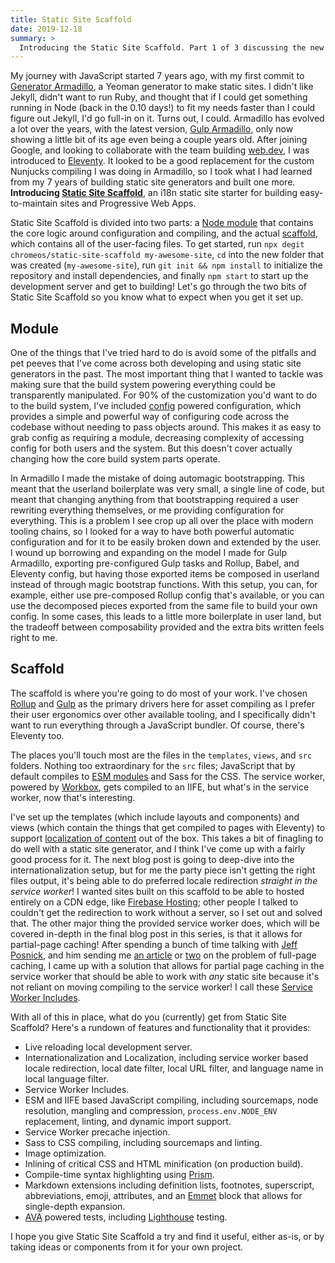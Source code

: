 ```yaml
---
title: Static Site Scaffold
date: 2019-12-18
summary: >
  Introducing the Static Site Scaffold. Part 1 of 3 discussing the new scaffolding.
---
```


My journey with JavaScript started 7 years ago, with my first commit to [Generator Armadillo](https://github.com/Snugug/generator-armadillo/tree/928636eeaf074a39acfe62391838684e6baef3bb), a Yeoman generator to make static sites. I didn't like Jekyll, didn't want to run Ruby, and thought that if I could get something running in Node (back in the 0.10 days!) to fit my needs faster than I could figure out Jekyll, I'd go full-in on it. Turns out, I could. Armadillo has evolved a lot over the years, with the latest version, [Gulp Armadillo](https://github.com/Snugug/gulp-armadillo), only now showing a little bit of its age even being a couple years old. After joining Google, and looking to collaborate with the team building [web.dev](https://web.dev), I was introduced to [Eleventy](https://www.11ty.dev/). It looked to be a good replacement for the custom Nunjucks compiling I was doing in Armadillo, so I took what I had learned from my 7 years of building static site generators and built one more. **Introducing [Static Site Scaffold](https://github.com/chromeos/static-site-scaffold)**, an i18n static site starter for building easy-to-maintain sites and Progressive Web Apps.

Static Site Scaffold is divided into two parts: a [Node module](https://github.com/chromeos/static-site-scaffold/tree/module) that contains the core logic around configuration and compiling, and the actual [scaffold](https://github.com/chromeos/static-site-scaffold), which contains all of the user-facing files. To get started, run `npx degit chromeos/static-site-scaffold my-awesome-site`, `cd` into the new folder that was created (`my-awesome-site`), run `git init && npm install` to initialize the repository and install dependencies, and finally `npm start` to start up the development server and get to building! Let's go through the two bits of Static Site Scaffold so you know what to expect when you get it set up.

## Module

One of the things that I've tried hard to do is avoid some of the pitfalls and pet peeves that I've come across both developing and using static site generators in the past. The most important thing that I wanted to tackle was making sure that the build system powering everything could be transparently manipulated. For 90% of the customization you'd want to do to the build system, I've included [config](https://www.npmjs.com/package/config) powered configuration, which provides a simple and powerful way of configuring code across the codebase without needing to pass objects around. This makes it as easy to grab config as requiring a module, decreasing complexity of accessing config for both users and the system. But this doesn't cover actually changing how the core build system parts operate.

In Armadillo I made the mistake of doing automagic bootstrapping. This meant that the userland boilerplate was very small, a single line of code, but meant that changing anything from that bootstrapping required a user rewriting everything themselves, or me providing configuration for everything. This is a problem I see crop up all over the place with modern tooling chains, so I looked for a way to have both powerful automatic configuration and for it to be easily broken down and extended by the user. I wound up borrowing and expanding on the model I made for Gulp Armadillo, exporting pre-configured Gulp tasks and Rollup, Babel, and Eleventy config, but having those exported items be composed in userland instead of through magic bootstrap functions. With this setup, you can, for example, either use pre-composed Rollup config that's available, or you can use the decomposed pieces exported from the same file to build your own config. In some cases, this leads to a little more boilerplate in user land, but the tradeoff between composability provided and the extra bits written feels right to me.

## Scaffold

The scaffold is where you're going to do most of your work. I've chosen [Rollup](https://rollupjs.org) and [Gulp](https://gulpjs.com/) as the primary drivers here for asset compiling as I prefer their user ergonomics over other available tooling, and I specifically didn't want to run everything through a JavaScript bundler. Of course, there's Eleventy too.

The places you'll touch most are the files in the `templates`, `views`, and `src` folders. Nothing too extraordinary for the `src` files; JavaScript that by default compiles to [ESM modules](https://snugug.com/musings/modern-cutting-the-mustard/) and Sass for the CSS. The service worker, powered by [Workbox](https://developers.google.com/web/tools/workbox), gets compiled to an IIFE, but what's in the service worker, now that's interesting.

I've set up the templates (which include layouts and components) and views (which contain the things that get compiled to pages with Eleventy) to support [localization of content](https://github.com/chromeos/static-site-scaffold/tree/a0ea44fd4326b2845def1f2b4c2583f2157ea437#internationalization-and-localization) out of the box. This takes a bit of finagling to do well with a static site generator, and I think I've come up with a fairly good process for it. The next blog post is going to deep-dive into the internationalization setup, but for me the party piece isn't getting the right files output, it's being able to do preferred locale redirection _straight in the service worker_! I wanted sites built on this scaffold to be able to hosted entirely on a CDN edge, like [Firebase Hosting](https://firebase.google.com/products/hosting); other people I talked to couldn't get the redirection to work without a server, so I set out and solved that. The other major thing the provided service worker does, which will be covered in-depth in the final blog post in this series, is that it allows for partial-page caching! After spending a bunch of time talking with [Jeff Posnick](https://twitter.com/jeffposnick), and him sending me [an article](https://jeffy.info/2017/01/24/offline-first-for-your-templated-site-part-2.html) or [two](https://developers.google.com/web/updates/2018/05/beyond-spa#common_pitfalls) on the problem of full-page caching, I came up with a solution that allows for partial page caching in the service worker that should be able to work with _any_ static site because it's not reliant on moving compiling to the service worker! I call these [Service Worker Includes](https://github.com/chromeos/static-site-scaffold/tree/a0ea44fd4326b2845def1f2b4c2583f2157ea437#service-worker-includes).

With all of this in place, what do you (currently) get from Static Site Scaffold? Here's a rundown of features and functionality that it provides:

- Live reloading local development server.
- Internationalization and Localization, including service worker based locale redirection, local date filter, local URL filter, and language name in local language filter.
- Service Worker Includes.
- ESM and IIFE based JavaScript compiling, including sourcemaps, node resolution, mangling and compression, `process.env.NODE_ENV` replacement, linting, and dynamic import support.
- Service Worker precache injection.
- Sass to CSS compiling, including sourcemaps and linting.
- Image optimization.
- Inlining of critical CSS and HTML minification (on production build).
- Compile-time syntax highlighting using [Prism](https://prismjs.com/).
- Markdown extensions including definition lists, footnotes, superscript, abbreviations, emoji, attributes, and an [Emmet](https://www.npmjs.com/package/emmet) block that allows for single-depth expansion.
- [AVA](https://github.com/avajs/ava) powered tests, including [Lighthouse](https://developers.google.com/web/tools/lighthouse) testing.

I hope you give Static Site Scaffold a try and find it useful, either as-is, or by taking ideas or components from it for your own project.

